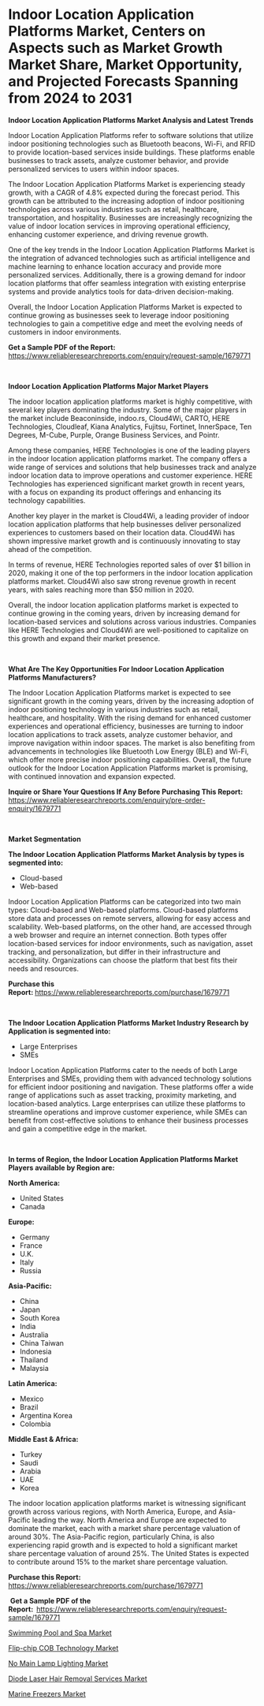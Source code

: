 <p><h1>Indoor Location Application Platforms Market, Centers on Aspects such as Market Growth Market Share, Market Opportunity, and Projected Forecasts Spanning from 2024 to 2031</h1></p><p><strong>Indoor Location Application Platforms Market Analysis and Latest Trends</strong></p>
<p><p>Indoor Location Application Platforms refer to software solutions that utilize indoor positioning technologies such as Bluetooth beacons, Wi-Fi, and RFID to provide location-based services inside buildings. These platforms enable businesses to track assets, analyze customer behavior, and provide personalized services to users within indoor spaces.</p><p>The Indoor Location Application Platforms Market is experiencing steady growth, with a CAGR of 4.8% expected during the forecast period. This growth can be attributed to the increasing adoption of indoor positioning technologies across various industries such as retail, healthcare, transportation, and hospitality. Businesses are increasingly recognizing the value of indoor location services in improving operational efficiency, enhancing customer experience, and driving revenue growth.</p><p>One of the key trends in the Indoor Location Application Platforms Market is the integration of advanced technologies such as artificial intelligence and machine learning to enhance location accuracy and provide more personalized services. Additionally, there is a growing demand for indoor location platforms that offer seamless integration with existing enterprise systems and provide analytics tools for data-driven decision-making.</p><p>Overall, the Indoor Location Application Platforms Market is expected to continue growing as businesses seek to leverage indoor positioning technologies to gain a competitive edge and meet the evolving needs of customers in indoor environments.</p></p>
<p><strong>Get a Sample PDF of the Report:&nbsp;</strong> <a href="https://www.reliableresearchreports.com/enquiry/request-sample/1679771">https://www.reliableresearchreports.com/enquiry/request-sample/1679771</a></p>
<p>&nbsp;</p>
<p><strong>Indoor Location Application Platforms Major Market Players</strong></p>
<p><p>The indoor location application platforms market is highly competitive, with several key players dominating the industry. Some of the major players in the market include Beaconinside, indoo.rs, Cloud4Wi, CARTO, HERE Technologies, Cloudleaf, Kiana Analytics, Fujitsu, Fortinet, InnerSpace, Ten Degrees, M-Cube, Purple, Orange Business Services, and Pointr.</p><p>Among these companies, HERE Technologies is one of the leading players in the indoor location application platforms market. The company offers a wide range of services and solutions that help businesses track and analyze indoor location data to improve operations and customer experience. HERE Technologies has experienced significant market growth in recent years, with a focus on expanding its product offerings and enhancing its technology capabilities.</p><p>Another key player in the market is Cloud4Wi, a leading provider of indoor location application platforms that help businesses deliver personalized experiences to customers based on their location data. Cloud4Wi has shown impressive market growth and is continuously innovating to stay ahead of the competition.</p><p>In terms of revenue, HERE Technologies reported sales of over $1 billion in 2020, making it one of the top performers in the indoor location application platforms market. Cloud4Wi also saw strong revenue growth in recent years, with sales reaching more than $50 million in 2020.</p><p>Overall, the indoor location application platforms market is expected to continue growing in the coming years, driven by increasing demand for location-based services and solutions across various industries. Companies like HERE Technologies and Cloud4Wi are well-positioned to capitalize on this growth and expand their market presence.</p></p>
<p>&nbsp;</p>
<p><strong>What Are The Key Opportunities For Indoor Location Application Platforms Manufacturers?</strong></p>
<p><p>The Indoor Location Application Platforms market is expected to see significant growth in the coming years, driven by the increasing adoption of indoor positioning technology in various industries such as retail, healthcare, and hospitality. With the rising demand for enhanced customer experiences and operational efficiency, businesses are turning to indoor location applications to track assets, analyze customer behavior, and improve navigation within indoor spaces. The market is also benefiting from advancements in technologies like Bluetooth Low Energy (BLE) and Wi-Fi, which offer more precise indoor positioning capabilities. Overall, the future outlook for the Indoor Location Application Platforms market is promising, with continued innovation and expansion expected.</p></p>
<p><strong>Inquire or Share Your Questions If Any Before Purchasing This Report:</strong> <a href="https://www.reliableresearchreports.com/enquiry/pre-order-enquiry/1679771">https://www.reliableresearchreports.com/enquiry/pre-order-enquiry/1679771</a></p>
<p>&nbsp;</p>
<p><strong>Market Segmentation</strong></p>
<p><strong>The Indoor Location Application Platforms Market Analysis by types is segmented into:</strong></p>
<p><ul><li>Cloud-based</li><li>Web-based</li></ul></p>
<p><p>Indoor Location Application Platforms can be categorized into two main types: Cloud-based and Web-based platforms. Cloud-based platforms store data and processes on remote servers, allowing for easy access and scalability. Web-based platforms, on the other hand, are accessed through a web browser and require an internet connection. Both types offer location-based services for indoor environments, such as navigation, asset tracking, and personalization, but differ in their infrastructure and accessibility. Organizations can choose the platform that best fits their needs and resources.</p></p>
<p><strong>Purchase this Report:&nbsp;</strong><a href="https://www.reliableresearchreports.com/purchase/1679771">https://www.reliableresearchreports.com/purchase/1679771</a></p>
<p>&nbsp;</p>
<p><strong>The Indoor Location Application Platforms Market Industry Research by Application is segmented into:</strong></p>
<p><ul><li>Large Enterprises</li><li>SMEs</li></ul></p>
<p><p>Indoor Location Application Platforms cater to the needs of both Large Enterprises and SMEs, providing them with advanced technology solutions for efficient indoor positioning and navigation. These platforms offer a wide range of applications such as asset tracking, proximity marketing, and location-based analytics. Large enterprises can utilize these platforms to streamline operations and improve customer experience, while SMEs can benefit from cost-effective solutions to enhance their business processes and gain a competitive edge in the market.</p></p>
<p>&nbsp;</p>
<p><strong>In terms of Region, the Indoor Location Application Platforms Market Players available by Region are:</strong></p>
<p>
    <p> <strong> North America: </strong>
        <ul>
            <li>United States</li>
            <li>Canada</li>
        </ul>
        </p> 
    <p> <strong> Europe: </strong>
        <ul>
            <li>Germany</li>
            <li>France</li>
            <li>U.K.</li>
            <li>Italy</li>
            <li>Russia</li>
        </ul>
        </p> 
    <p> <strong> Asia-Pacific: </strong>
        <ul>
            <li>China</li>
            <li>Japan</li>
            <li>South Korea</li>
            <li>India</li>
            <li>Australia</li>
            <li>China Taiwan</li>
            <li>Indonesia</li>
            <li>Thailand</li>
            <li>Malaysia</li>
        </ul>
        </p> 
    <p> <strong> Latin America: </strong>
        <ul>
            <li>Mexico</li>
            <li>Brazil</li>
            <li>Argentina Korea</li>
            <li>Colombia</li>
        </ul>
        </p> 
    <p> <strong> Middle East & Africa: </strong>
        <ul>
            <li>Turkey</li>
            <li>Saudi</li>
            <li>Arabia</li>
            <li>UAE</li>
            <li>Korea</li>
        </ul>
    </p>
    </p>
<p><p>The indoor location application platforms market is witnessing significant growth across various regions, with North America, Europe, and Asia-Pacific leading the way. North America and Europe are expected to dominate the market, each with a market share percentage valuation of around 30%. The Asia-Pacific region, particularly China, is also experiencing rapid growth and is expected to hold a significant market share percentage valuation of around 25%. The United States is expected to contribute around 15% to the market share percentage valuation.</p></p>
<p><strong>Purchase this Report: </strong><a href="https://www.reliableresearchreports.com/purchase/1679771">https://www.reliableresearchreports.com/purchase/1679771</a></p>
<p>&nbsp;<strong>Get a Sample PDF of the Report:&nbsp;&nbsp;</strong><a href="https://www.reliableresearchreports.com/enquiry/request-sample/1679771">https://www.reliableresearchreports.com/enquiry/request-sample/1679771</a></p>
<p><strong></strong></p>
<p><p><a href="https://github.com/brentleyjimmiealvaradoz4l1rea/Market-Research-Report-List-1/blob/main/swimming-pool-and-spa-market.md">Swimming Pool and Spa Market</a></p><p><a href="https://medium.com/@christinegreen87/flip-chip-cob-technology-market-outlook-industry-overview-and-forecast-2024-to-2031-a806c78de3ac">Flip-chip COB Technology Market</a></p><p><a href="https://medium.com/@christinegreen87/no-main-lamp-lighting-market-size-cagr-trends-2024-2030-b7c194b5ac56">No Main Lamp Lighting Market</a></p><p><a href="https://medium.com/@emilywong49/diode-laser-hair-removal-services-market-analysis-its-cagr-market-segmentation-and-global-6258cf079589">Diode Laser Hair Removal Services Market</a></p><p><a href="https://github.com/eeaveuhhh/Market-Research-Report-List-1/blob/main/marine-freezers-market.md">Marine Freezers Market</a></p></p>